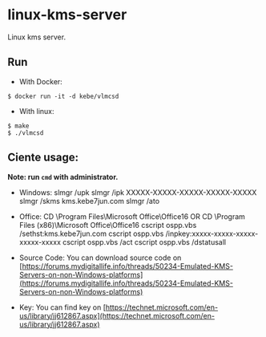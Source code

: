 # linux-kms-server
Linux kms server.

## Run

- With Docker:
```
$ docker run -it -d kebe/vlmcsd
```

- With linux:
```
$ make
$ ./vlmcsd
```

## Ciente usage:

**Note: run `cmd` with administrator.**

- Windows:
slmgr /upk
slmgr /ipk XXXXX-XXXXX-XXXXX-XXXXX-XXXXX
slmgr /skms kms.kebe7jun.com
slmgr /ato

- Office:
CD \Program Files\Microsoft Office\Office16 OR CD \Program Files (x86)\Microsoft Office\Office16
cscript ospp.vbs /sethst:kms.kebe7jun.com
cscript ospp.vbs /inpkey:xxxxx-xxxxx-xxxxx-xxxxx-xxxxx
cscript ospp.vbs /act
cscript ospp.vbs /dstatusall


- Source Code:
You can download source code on [https://forums.mydigitallife.info/threads/50234-Emulated-KMS-Servers-on-non-Windows-platforms](https://forums.mydigitallife.info/threads/50234-Emulated-KMS-Servers-on-non-Windows-platforms)

- Key:
You can find key on [https://technet.microsoft.com/en-us/library/jj612867.aspx](https://technet.microsoft.com/en-us/library/jj612867.aspx)

